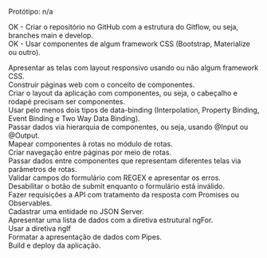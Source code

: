Protótipo: n/a

OK - Criar o repositório no GitHub com a estrutura do Gitflow, ou seja, branches main e develop.<br />
OK - Usar componentes de algum framework CSS (Bootstrap, Materialize ou outro).

Apresentar as telas com layout responsivo usando ou não algum framework CSS.<br />
Construir páginas web com o conceito de componentes. <br />
Criar o layout da aplicação com componentes, ou seja, o cabeçalho e rodapé precisam ser componentes.<br />
Usar pelo menos dois tipos de data-binding (Interpolation, Property Binding, Event Binding e Two Way Data Binding).<br />
Passar dados via hierarquia de componentes, ou seja, usando @Input ou @Output.<br />
Mapear componentes à rotas no módulo de rotas.<br />
Criar navegação entre páginas por meio de rotas.<br />
Passar dados entre componentes que representam diferentes telas via parâmetros de rotas. <br />
Validar campos do formulário com REGEX e apresentar os erros.<br />
Desabilitar o botão de submit enquanto o formulário está inválido.<br />
Fazer requisições a API com tratamento da resposta com Promises ou Observables.<br />
Cadastrar uma entidade no JSON Server.<br />
Apresentar uma lista de dados com a diretiva estrutural ngFor.<br />
Usar a diretiva ngIf<br />
Formatar a apresentação de dados com Pipes.<br />
Build e deploy da aplicação.

